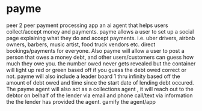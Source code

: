 # payme
peer 2 peer payment processing app
an ai agent that helps users collect/accept money and payments. payme allows a user to set up a social page explaining what they do and accept payments. i.e. uber drivers, airbnb owners, barbers, music artist, food truck vendors etc. direct bookings/payments for everyone. Also payme will allow a user to post a person that owes a money debt, and other users/customers can guess how much they owe you. the number owed never gets revealed but the container will light up red or green based off if you guess the debt owed correct or not. payme will also include a leader board 1 thru infinity based off the amount of debt owed and time since the start date of lending debt occured. The payme agent will also act as a collections agent , it will reach out to the debtor on belhalf of the lender via email and phone call/text via information the the lender has provided the agent. gamify the agent/app
